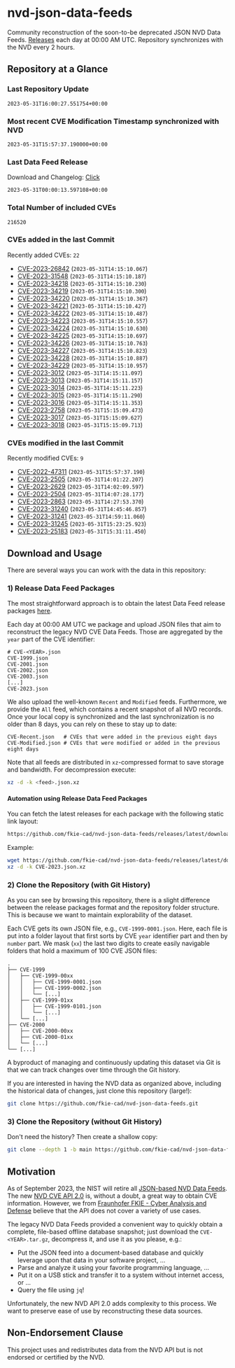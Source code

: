 # nvd-json-data-feeds

Community reconstruction of the soon-to-be deprecated JSON NVD Data Feeds. 
[Releases](https://github.com/fkie-cad/nvd-json-data-feeds/releases/latest) each day at 00:00 AM UTC.
Repository synchronizes with the NVD every 2 hours.

## Repository at a Glance

### Last Repository Update

```plain
2023-05-31T16:00:27.551754+00:00
```

### Most recent CVE Modification Timestamp synchronized with NVD

```plain
2023-05-31T15:57:37.190000+00:00
```

### Last Data Feed Release

Download and Changelog: [Click](https://github.com/fkie-cad/nvd-json-data-feeds/releases/latest)

```plain
2023-05-31T00:00:13.597108+00:00
```

### Total Number of included CVEs

```plain
216520
```

### CVEs added in the last Commit

Recently added CVEs: `22`

* [CVE-2023-26842](CVE-2023/CVE-2023-268xx/CVE-2023-26842.json) (`2023-05-31T14:15:10.067`)
* [CVE-2023-31548](CVE-2023/CVE-2023-315xx/CVE-2023-31548.json) (`2023-05-31T14:15:10.187`)
* [CVE-2023-34218](CVE-2023/CVE-2023-342xx/CVE-2023-34218.json) (`2023-05-31T14:15:10.230`)
* [CVE-2023-34219](CVE-2023/CVE-2023-342xx/CVE-2023-34219.json) (`2023-05-31T14:15:10.300`)
* [CVE-2023-34220](CVE-2023/CVE-2023-342xx/CVE-2023-34220.json) (`2023-05-31T14:15:10.367`)
* [CVE-2023-34221](CVE-2023/CVE-2023-342xx/CVE-2023-34221.json) (`2023-05-31T14:15:10.427`)
* [CVE-2023-34222](CVE-2023/CVE-2023-342xx/CVE-2023-34222.json) (`2023-05-31T14:15:10.487`)
* [CVE-2023-34223](CVE-2023/CVE-2023-342xx/CVE-2023-34223.json) (`2023-05-31T14:15:10.557`)
* [CVE-2023-34224](CVE-2023/CVE-2023-342xx/CVE-2023-34224.json) (`2023-05-31T14:15:10.630`)
* [CVE-2023-34225](CVE-2023/CVE-2023-342xx/CVE-2023-34225.json) (`2023-05-31T14:15:10.697`)
* [CVE-2023-34226](CVE-2023/CVE-2023-342xx/CVE-2023-34226.json) (`2023-05-31T14:15:10.763`)
* [CVE-2023-34227](CVE-2023/CVE-2023-342xx/CVE-2023-34227.json) (`2023-05-31T14:15:10.823`)
* [CVE-2023-34228](CVE-2023/CVE-2023-342xx/CVE-2023-34228.json) (`2023-05-31T14:15:10.887`)
* [CVE-2023-34229](CVE-2023/CVE-2023-342xx/CVE-2023-34229.json) (`2023-05-31T14:15:10.957`)
* [CVE-2023-3012](CVE-2023/CVE-2023-30xx/CVE-2023-3012.json) (`2023-05-31T14:15:11.097`)
* [CVE-2023-3013](CVE-2023/CVE-2023-30xx/CVE-2023-3013.json) (`2023-05-31T14:15:11.157`)
* [CVE-2023-3014](CVE-2023/CVE-2023-30xx/CVE-2023-3014.json) (`2023-05-31T14:15:11.223`)
* [CVE-2023-3015](CVE-2023/CVE-2023-30xx/CVE-2023-3015.json) (`2023-05-31T14:15:11.290`)
* [CVE-2023-3016](CVE-2023/CVE-2023-30xx/CVE-2023-3016.json) (`2023-05-31T14:15:11.353`)
* [CVE-2023-2758](CVE-2023/CVE-2023-27xx/CVE-2023-2758.json) (`2023-05-31T15:15:09.473`)
* [CVE-2023-3017](CVE-2023/CVE-2023-30xx/CVE-2023-3017.json) (`2023-05-31T15:15:09.627`)
* [CVE-2023-3018](CVE-2023/CVE-2023-30xx/CVE-2023-3018.json) (`2023-05-31T15:15:09.713`)


### CVEs modified in the last Commit

Recently modified CVEs: `9`

* [CVE-2022-47311](CVE-2022/CVE-2022-473xx/CVE-2022-47311.json) (`2023-05-31T15:57:37.190`)
* [CVE-2023-2505](CVE-2023/CVE-2023-25xx/CVE-2023-2505.json) (`2023-05-31T14:01:22.207`)
* [CVE-2023-2629](CVE-2023/CVE-2023-26xx/CVE-2023-2629.json) (`2023-05-31T14:02:09.597`)
* [CVE-2023-2504](CVE-2023/CVE-2023-25xx/CVE-2023-2504.json) (`2023-05-31T14:07:28.177`)
* [CVE-2023-2863](CVE-2023/CVE-2023-28xx/CVE-2023-2863.json) (`2023-05-31T14:27:53.370`)
* [CVE-2023-31240](CVE-2023/CVE-2023-312xx/CVE-2023-31240.json) (`2023-05-31T14:45:46.857`)
* [CVE-2023-31241](CVE-2023/CVE-2023-312xx/CVE-2023-31241.json) (`2023-05-31T14:59:11.060`)
* [CVE-2023-31245](CVE-2023/CVE-2023-312xx/CVE-2023-31245.json) (`2023-05-31T15:23:25.923`)
* [CVE-2023-25183](CVE-2023/CVE-2023-251xx/CVE-2023-25183.json) (`2023-05-31T15:31:11.450`)


## Download and Usage

There are several ways you can work with the data in this repository:

### 1) Release Data Feed Packages

The most straightforward approach is to obtain the latest Data Feed release packages [here](https://github.com/fkie-cad/nvd-json-data-feeds/releases/latest).

Each day at 00:00 AM UTC we package and upload JSON files that aim to reconstruct the legacy NVD CVE Data Feeds.
Those are aggregated by the `year` part of the CVE identifier:

```
# CVE-<YEAR>.json
CVE-1999.json
CVE-2001.json
CVE-2002.json
CVE-2003.json
[...]
CVE-2023.json
```

We also upload the well-known `Recent` and `Modified` feeds.
Furthermore, we provide the `All` feed, which contains a recent snapshot of all NVD records.
Once your local copy is synchronized and the last synchronization is no older than 8 days, you can rely on these to stay up to date:

```plain
CVE-Recent.json   # CVEs that were added in the previous eight days
CVE-Modified.json # CVEs that were modified or added in the previous eight days
```

Note that all feeds are distributed in `xz`-compressed format to save storage and bandwidth.
For decompression execute:

```sh
xz -d -k <feed>.json.xz
```


#### Automation using Release Data Feed Packages

You can fetch the latest releases for each package with the following static link layout:

```sh
https://github.com/fkie-cad/nvd-json-data-feeds/releases/latest/download/CVE-<YEAR>.json.xz
```

Example:

```sh
wget https://github.com/fkie-cad/nvd-json-data-feeds/releases/latest/download/CVE-2023.json.xz
xz -d -k CVE-2023.json.xz
```

### 2) Clone the Repository (with Git History)

As you can see by browsing this repository, there is a slight difference between the release packages format and the repository folder structure.
This is because we want to maintain explorability of the dataset.

Each CVE gets its own JSON file, e.g., `CVE-1999-0001.json`.
Here, each file is put into a folder layout that first sorts by CVE `year` identifier part and then by `number` part.
We mask (`xx`) the last two digits to create easily navigable folders that hold a maximum of 100 CVE JSON files:

```plain
.
├── CVE-1999
│   ├── CVE-1999-00xx
│   │   ├── CVE-1999-0001.json
│   │   ├── CVE-1999-0002.json
│   │   └── [...]
│   ├── CVE-1999-01xx
│   │   ├── CVE-1999-0101.json
│   │   └── [...]
│   └── [...]
├── CVE-2000
│   ├── CVE-2000-00xx
│   ├── CVE-2000-01xx
│   └── [...]
└── [...]
```

A byproduct of managing and continuously updating this dataset via Git is that we can track changes over time through the Git history.

If you are interested in having the NVD data as organized above, including the historical data of changes, just clone this repository (large!):

```sh
git clone https://github.com/fkie-cad/nvd-json-data-feeds.git
```

### 3) Clone the Repository (without Git History)

Don't need the history? Then create a shallow copy:

```sh
git clone --depth 1 -b main https://github.com/fkie-cad/nvd-json-data-feeds.git
```

## Motivation

As of September 2023, the NIST will retire all [JSON-based NVD Data Feeds](https://nvd.nist.gov/vuln/data-feeds#divRetirementBanner-1).
The new [NVD CVE API 2.0](https://nvd.nist.gov/developers/vulnerabilities) is, without a doubt, a great way to obtain CVE information.
However, we from [Fraunhofer FKIE - Cyber Analysis and Defense](https://www.fkie.fraunhofer.de/en/departments/cad.html) believe that the API does not cover a variety of use cases.

The legacy NVD Data Feeds provided a convenient way to quickly obtain a complete, file-based offline database snapshot; just download the `CVE-<YEAR>.tar.gz`, decompress it, and use it as you please, e.g.:

* Put the JSON feed into a document-based database and quickly leverage upon that data in your software project, ...
* Parse and analyze it using your favorite programming language, ...
* Put it on a USB stick and transfer it to a system without internet access, or ...
* Query the file using `jq`!

Unfortunately, the new NVD API 2.0 adds complexity to this process.
We want to preserve ease of use by reconstructing these data sources.

## Non-Endorsement Clause

This project uses and redistributes data from the NVD API but is not endorsed or certified by the NVD.